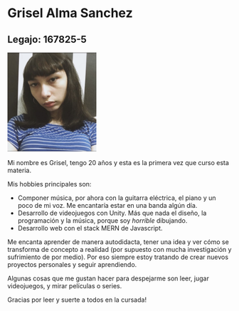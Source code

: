 # Grisel Alma Sanchez
## Legajo: 167825-5

<img src="https://github.com/pdepmartestm/presentacion-GriselSanchez/blob/master/IMG_2536.jpg" alt="Mi foto" width="200" />

Mi nombre es Grisel, tengo 20 años y esta es la primera vez que curso esta materia.  

Mis hobbies principales son:
* Componer música, por ahora con la guitarra eléctrica, el piano y un poco de mi voz. Me encantaría estar en una banda algún día.
* Desarrollo de videojuegos con Unity. Más que nada el diseño, la programación y la música, porque soy _horrible_ dibujando. 
* Desarrollo web con el stack MERN de Javascript.

Me encanta aprender de manera autodidacta, tener una idea y ver cómo se transforma de concepto a realidad 
(por supuesto con mucha investigación y sufrimiento de por medio).
Por eso siempre estoy tratando de crear nuevos proyectos personales y seguir aprendiendo.

Algunas cosas que me gustan hacer para despejarme son leer, jugar videojuegos, y mirar películas o series.

Gracias por leer y suerte a todos en la cursada!
